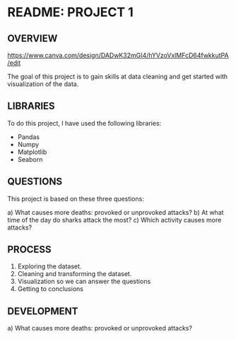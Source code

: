 # README: PROJECT 1

## OVERVIEW

https://www.canva.com/design/DADwK32mGI4/hYVzoVxlMFcD64fwkkutPA/edit

The goal of this project is to gain skills at data cleaning and get started with visualization of the data.

## LIBRARIES

To do this project, I have used the following libraries:

* Pandas
* Numpy 
* Matplotlib
* Seaborn 

## QUESTIONS

This project is based on these three questions: 

a) What causes more deaths: provoked or unprovoked attacks?
b) At what time of the day do sharks attack the most?
c) Which activity causes more attacks?

## PROCESS

1) Exploring the dataset.
2) Cleaning and transforming the dataset.
3) Visualization so we can answer the questions
4) Getting to conclusions

## DEVELOPMENT

a) What causes more deaths: provoked or unprovoked attacks?

